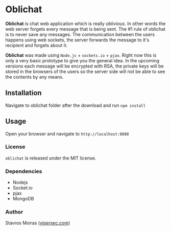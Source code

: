 # Oblichat

**Oblichat** is chat web application which is really *oblivious*. In other words the web server forgets every message that is being sent.
The #1 rule of oblichat is to never save any messages. The communication between the users happens using web sockets, the server forwards the message to it's recipient and forgets about it.

**Oblichat** was made using `Node.js` + `sockets.io` + `pjax`. Right now this is only a very basic prototype to give you the general idea. In the upcoming versions each message will be encrypted with RSA, the private keys will be stored in the browsers of the users so the server side will not be able to see the contents by any means.


## Installation
Navigate to oblichat folder after the download and run `npm install`

## Usage
Open your browser and navigate to `http://localhost:8080`

### License

`oblichat` is released under the MIT license.

### Dependencies

- Nodejs
- Socket.io
- pjax
- MongoDB

### Author

Stavros Moiras ([vipersec.com](http://vipersec.com))
